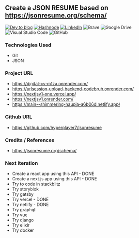 ## Create a JSON RESUME based on https://jsonresume.org/schema/

<a target="_blank" href="https://dev.to/hyperplayer7">![Dev.to blog](https://img.shields.io/badge/dev.to-0A0A0A?style=for-the-badge&logo=dev.to&logoColor=white)</a>
<a target="_blank" href="https://shoshin.hashnode.dev/">![Hashnode](https://img.shields.io/badge/Hashnode-2962FF?style=for-the-badge&logo=hashnode&logoColor=white)</a>
<a target="_blank" href="https://www.linkedin.com/in/bryancarlsonchan/">![LinkedIn](https://img.shields.io/badge/linkedin-%230077B5.svg?style=for-the-badge&logo=linkedin&logoColor=white)</a>
![Brave](https://img.shields.io/badge/Brave-FB542B?style=for-the-badge&logo=Brave&logoColor=white)
![Google Drive](https://img.shields.io/badge/Google%20Drive-4285F4?style=for-the-badge&logo=googledrive&logoColor=white)
![Visual Studio Code](https://img.shields.io/badge/Visual%20Studio%20Code-0078d7.svg?style=for-the-badge&logo=visual-studio-code&logoColor=white)
![GitHub](https://img.shields.io/badge/github-%23121011.svg?style=for-the-badge&logo=github&logoColor=white)




### Technologies Used
- Git
- JSON

<!-- ### Commands Used -->
<!-- - source my_env/bin/activate (to activate python env)
- pip install streamlit Pillow
- streamlit run app.py
- pip install pipreqs
- pipreqs --encoding=utf8 (generate requirements.txt) -->

### Project URL
- https://digital-cv-m1za.onrender.com/
- https://urlsession-upload-backend-codebruh.onrender.com/
- https://nextjsv1-one.vercel.app/
- https://nextjsv1.onrender.com/
- https://main--shimmering-haupia-a6b06d.netlify.app/


### Github URL
- https://github.com/hyperplayer7/jsonresume

### Credits / References
- https://jsonresume.org/schema/

### Next Iteration
- Create a react app using this API - DONE
- Create a next.js app using this API - DONE
- Try to code in stackblitz
- Try storyblok
- Try gatsby
- Try vercel - DONE
- Try netlify - DONE
- Try graphql
- Try vue
- Try django
- Try elixir
- Try docker